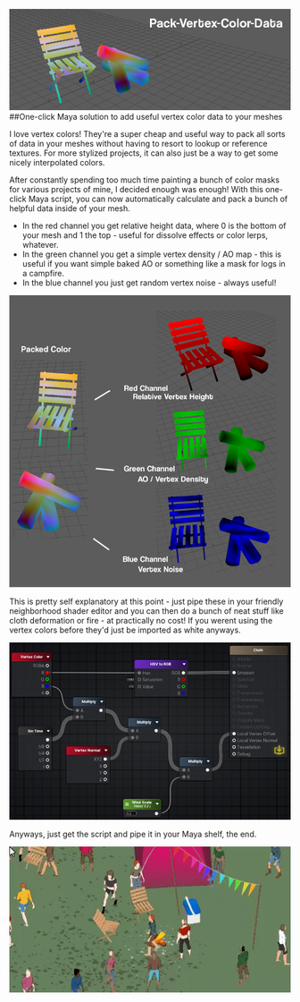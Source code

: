 ![header](images/header.png)
##One-click Maya solution to add useful vertex color data to your meshes

I love vertex colors! They're a super cheap and useful way to pack all sorts of data in your meshes without having to resort to lookup or reference textures. For more stylized projects, it can also just be a way to get some nicely interpolated colors.

After constantly spending too much time painting a bunch of color masks for various projects of mine, I decided enough was enough! With this one-click Maya script, you can now automatically calculate and pack a bunch of helpful data inside of your mesh.

- In the red channel you get relative height data, where 0 is the bottom of your mesh and 1 the top - useful for dissolve effects or color lerps, whatever.
- In the green channel you get a simple vertex density / AO map - this is useful if you want simple baked AO or something like a mask for logs in a campfire.
- In the blue channel you just get random vertex noise - always useful!

![info](images/info.png)

This is pretty self explanatory at this point - just pipe these in your friendly neighborhood shader editor and you can then do a bunch of neat stuff like cloth deformation or fire - at practically no cost! If you werent using the vertex colors before they'd just be imported as white anyways.

![example](images/example.png)

Anyways, just get the script and pipe it in your Maya shelf, the end.

![gif](images/gif.gif)